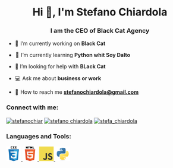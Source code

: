 <h1 align="center">Hi 👋, I'm Stefano Chiardola</h1>
<h3 align="center">I am the CEO of Black Cat Agency</h3>

- 💼  I’m currently working on **Black Cat**

-  📖  I’m currently learning **Python whit Soy Dalto**

- 🔧 I’m looking for help with **BLack Cat**

- 💻  Ask me about **business or work**

- 📲  How to reach me **stefanochiardola@gmail.com**

<h3 align="left">Connect with me:</h3>
<p align="left">
<a href="https://twitter.com/stefanochiar" target="blank"><img align="center" src="https://raw.githubusercontent.com/rahuldkjain/github-profile-readme-generator/master/src/images/icons/Social/twitter.svg" alt="stefanochiar" height="30" width="40" /></a>
<a href="https://linkedin.com/in/stefano chiardola" target="blank"><img align="center" src="https://raw.githubusercontent.com/rahuldkjain/github-profile-readme-generator/master/src/images/icons/Social/linked-in-alt.svg" alt="stefano chiardola" height="30" width="40" /></a>
<a href="https://instagram.com/stefa_chiardola" target="blank"><img align="center" src="https://raw.githubusercontent.com/rahuldkjain/github-profile-readme-generator/master/src/images/icons/Social/instagram.svg" alt="stefa_chiardola" height="30" width="40" /></a>
</p>

<h3 align="left">Languages and Tools:</h3>
<p align="left"> <a href="https://www.w3schools.com/css/" target="_blank" rel="noreferrer"> <img src="https://raw.githubusercontent.com/devicons/devicon/master/icons/css3/css3-original-wordmark.svg" alt="css3" width="40" height="40"/> </a> <a href="https://www.w3.org/html/" target="_blank" rel="noreferrer"> <img src="https://raw.githubusercontent.com/devicons/devicon/master/icons/html5/html5-original-wordmark.svg" alt="html5" width="40" height="40"/> </a> <a href="https://developer.mozilla.org/en-US/docs/Web/JavaScript" target="_blank" rel="noreferrer"> <img src="https://raw.githubusercontent.com/devicons/devicon/master/icons/javascript/javascript-original.svg" alt="javascript" width="40" height="40"/> </a> <a href="https://www.python.org" target="_blank" rel="noreferrer"> <img src="https://raw.githubusercontent.com/devicons/devicon/master/icons/python/python-original.svg" alt="python" width="40" height="40"/> </a> </p>
